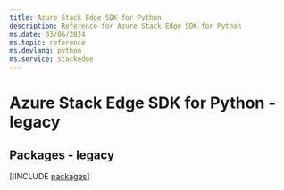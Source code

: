 ```yaml
---
title: Azure Stack Edge SDK for Python
description: Reference for Azure Stack Edge SDK for Python
ms.date: 03/06/2024
ms.topic: reference
ms.devlang: python
ms.service: stackedge
---
```

# Azure Stack Edge SDK for Python - legacy
## Packages - legacy
[!INCLUDE [packages](stack-edge-index.md)]